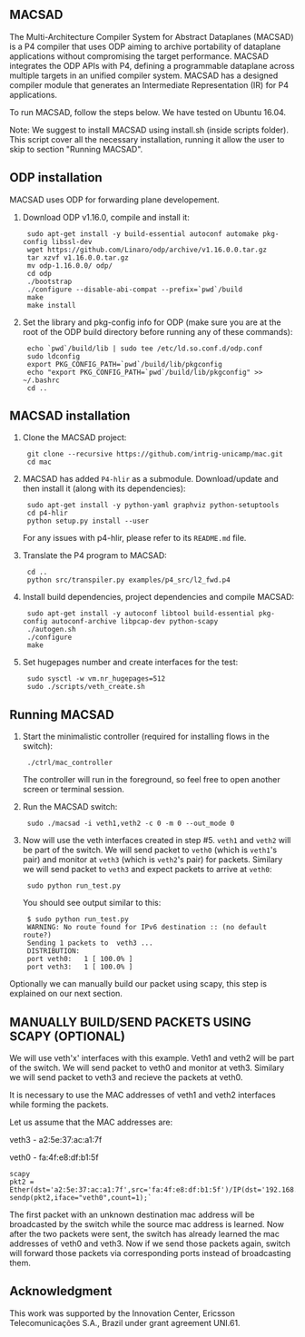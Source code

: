 ## MACSAD

The Multi-Architecture Compiler System for Abstract Dataplanes (MACSAD) is a P4 compiler that uses ODP aiming to archive portability of dataplane applications without compromising the target performance. MACSAD integrates the ODP APIs with P4, defining a programmable dataplane across multiple targets in an unified compiler system. MACSAD has a designed compiler module that generates an Intermediate Representation (IR) for P4 applications.

To run MACSAD, follow the steps below. We have tested on Ubuntu 16.04.

Note: We suggest to install MACSAD using install.sh (inside scripts folder). This script cover all the necessary installation, running it allow the user to skip to section "Running MACSAD".

## ODP installation

MACSAD uses ODP for forwarding plane developement.

1. Download ODP v1.16.0, compile and install it:

        sudo apt-get install -y build-essential autoconf automake pkg-config libssl-dev
        wget https://github.com/Linaro/odp/archive/v1.16.0.0.tar.gz
        tar xzvf v1.16.0.0.tar.gz
        mv odp-1.16.0.0/ odp/
        cd odp
        ./bootstrap
        ./configure --disable-abi-compat --prefix=`pwd`/build
        make
        make install

2. Set the library and pkg-config info for ODP (make sure you are at the root
of the ODP build directory before running any of these commands):

        echo `pwd`/build/lib | sudo tee /etc/ld.so.conf.d/odp.conf
        sudo ldconfig
        export PKG_CONFIG_PATH=`pwd`/build/lib/pkgconfig
        echo "export PKG_CONFIG_PATH=`pwd`/build/lib/pkgconfig" >> ~/.bashrc
        cd ..


## MACSAD installation

1. Clone the MACSAD project:

        git clone --recursive https://github.com/intrig-unicamp/mac.git
        cd mac
	
2. MACSAD has added `P4-hlir` as a submodule. Download/update and then install
it (along with its dependencies):

        sudo apt-get install -y python-yaml graphviz python-setuptools
        cd p4-hlir
        python setup.py install --user

    For any issues with p4-hlir, please refer to its `README.md` file.

3. Translate the P4 program to MACSAD:
        
        cd ..
        python src/transpiler.py examples/p4_src/l2_fwd.p4

4. Install build dependencies, project dependencies and compile MACSAD:

        sudo apt-get install -y autoconf libtool build-essential pkg-config autoconf-archive libpcap-dev python-scapy
        ./autogen.sh
        ./configure
        make

5. Set hugepages number and create interfaces for the test:

        sudo sysctl -w vm.nr_hugepages=512
        sudo ./scripts/veth_create.sh

## Running MACSAD

1. Start the minimalistic controller (required for installing flows in the
switch):

        ./ctrl/mac_controller

    The controller will run in the foreground, so feel free to open another
    screen or terminal session.


2. Run the MACSAD switch:

        sudo ./macsad -i veth1,veth2 -c 0 -m 0 --out_mode 0

3. Now will use the veth interfaces created in step #5. `veth1` and `veth2` will
be part of the switch. We will send packet to `veth0` (which is `veth1`'s pair)
and monitor at `veth3` (which is `veth2`'s pair) for packets. Similary we will
send packet to `veth3` and expect packets to arrive at `veth0`:

        sudo python run_test.py

    You should see output similar to this:

        $ sudo python run_test.py
        WARNING: No route found for IPv6 destination :: (no default route?)
        Sending 1 packets to  veth3 ...
        DISTRIBUTION:
        port veth0:   1 [ 100.0% ]
        port veth3:   1 [ 100.0% ]

Optionally we can manually build our packet using scapy, this step is explained on our next section.

## MANUALLY BUILD/SEND PACKETS USING SCAPY (OPTIONAL)

We will use veth'x' interfaces with this example. Veth1 and veth2 will be part of the switch. We will send packet to veth0 and monitor at veth3. Similary we will send packet to veth3 and recieve the packets at veth0.

It is necessary to use the MAC addresses of veth1 and veth2 interfaces while forming the packets. 

Let us assume that the MAC addresses are: 

veth3 - a2:5e:37:ac:a1:7f

veth0 - fa:4f:e8:df:b1:5f

	scapy
	pkt2 = Ether(dst='a2:5e:37:ac:a1:7f',src='fa:4f:e8:df:b1:5f')/IP(dst='192.168.0.2',src='192.168.0.1')`
	sendp(pkt2,iface="veth0",count=1);`

The first packet with an unknown destination mac address will be broadcasted by the switch while the source mac address is learned. Now after the two packets were sent, the switch has already learned the mac addresses of veth0 and veth3. Now if we send those packets again, switch will forward those packets via corresponding ports instead of broadcasting them.

## Acknowledgment

This work was supported by the Innovation Center, Ericsson Telecomunicações S.A., Brazil under grant agreement UNI.61.
